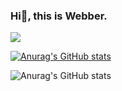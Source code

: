 ### Hi👋, this is Webber.

![](https://komarev.com/ghpvc/?username=Webber29&color=4169E1&style=plastic)

[![Anurag's GitHub stats](https://github-readme-stats.vercel.app/api?username=Webber29)](https://github.com/Webber29/github-readme-stats)

![Anurag's GitHub stats](https://github-readme-stats.vercel.app/api?username=Webber29&theme=transparent&show_icons=true)
<!--
**Webber29/Webber29** is a ✨ _special_ ✨ repository because its `README.md` (this file) appears on your GitHub profile.

Here are some ideas to get you started:

- 🔭 I’m currently working on ...
- 🌱 I’m currently learning ...
- 👯 I’m looking to collaborate on ...
- 🤔 I’m looking for help with ...
- 💬 Ask me about ...
- 📫 How to reach me: ...
- 😄 Pronouns: ...
- ⚡ Fun fact: ...
-->

